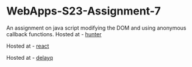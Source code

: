 # WebApps-S23-Assignment-7
An assignment on java script modifying the DOM and using anonymous callback functions.
Hosted at - [hunter](https://44-563-web-apps-s23.github.io/44563-webapps-s23-assignment7-sandhya698/hunter.html)

Hosted at - [react](https://44-563-web-apps-s23.github.io/44563-webapps-s23-assignment7-sandhya698/react.html)

Hosted at - [delayq](https://44-563-web-apps-s23.github.io/44563-webapps-s23-assignment7-sandhya698/delayq.html)